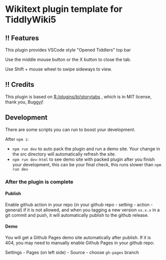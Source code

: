# Wikitext plugin template for TiddlyWiki5


## !! Features

This plugin provides VSCode style "Opened Tiddlers" top bar



Use the middle mouse button or the X button to close the tab.

Use Shift + mouse wheel to swipe sideways to view.

## !! Credits

This plugin is based on [$:/plugins/bj/storytabs](http://bjtools.tiddlyspot.com/) , which is in MIT license, thank you, Buggyj!

## Development

There are some scripts you can run to boost your development.

After `npm i`:

- `npm run dev` to auto pack the plugin and run a demo site. Your change in the src directory will automatically refresh the site.
- `npm run dev-html` to see demo site with packed plugin after you finish your development, this can be your final check, this runs slower than `npm run dev`

### After the plugin is complete

#### Publish

Enable github action in your repo (in your github repo - setting - action - general) if it is not allowed, and when you tagging a new version `vx.x.x` in a git commit and push, it will automatically publish to the github release.

#### Demo

You will get a Github Pages demo site automatically after publish. If it is 404, you may need to manually enable Github Pages in your github repo:

Settings - Pages (on left side) - Source - choose `gh-pages` branch
